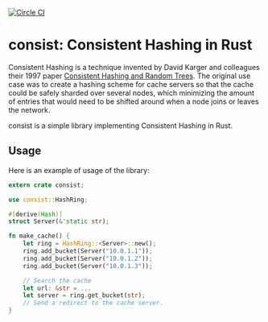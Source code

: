 [![Circle CI](https://circleci.com/gh/andreweduffy/consist/tree/master.svg?style=svg)](https://circleci.com/gh/andreweduffy/consist/tree/master)

consist: Consistent Hashing in Rust
===================================

Consistent Hashing is a technique invented by David Karger and colleagues their 1997 paper 
[Consistent Hashing and Random Trees](https://www.akamai.com/es/es/multimedia/documents/technical-publication/consistent-hashing-and-random-trees-distributed-caching-protocols-for-relieving-hot-spots-on-the-world-wide-web-technical-publication.pdf).
The original use case was to create a hashing scheme for cache servers so that the cache could be safely sharded over
several nodes, which minimizing the amount of entries that would need to be shifted around when a node joins or leaves
the network.

consist is a simple library implementing Consistent Hashing in Rust.

Usage
-------

Here is an example of usage of the library:

```rust
extern crate consist;

use consist::HashRing;

#[derive(Hash)]
struct Server(&'static str);

fn make_cache() {
    let ring = HashRing::<Server>::new();
    ring.add_bucket(Server("10.0.1.1"));
    ring.add_bucket(Server("10.0.1.2"));
    ring.add_bucket(Server("10.0.1.3"));

    // Search the cache
    let url: &str = ...
    let server = ring.get_bucket(str);
    // Send a redirect to the cache server.
}
```
